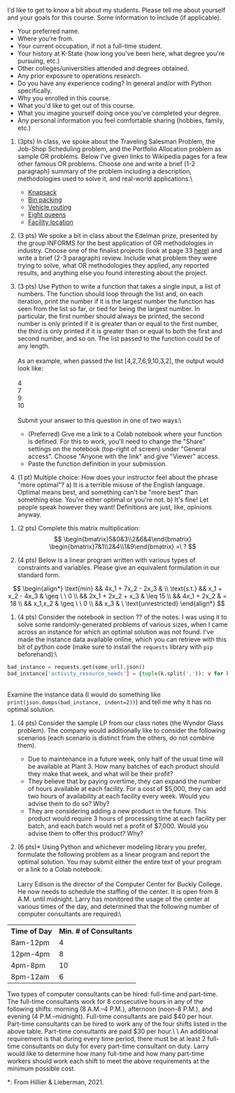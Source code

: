 <style>
</style>

<script>
    window.onload = () => {
        for (el of document.getElementsByClassName('assignmentContainer')) {
            dt = el.getAttribute('data-due');
            el.innerHTML = `
                <h1>${el.getAttribute('name')} (due ${parseInt(dt.slice(5, 7))}/${parseInt(dt.slice(8, 10))}):</h1>
                <h2>${el.getAttribute('data-sub-name')}</h2>
            ` + el.innerHTML
        }
    }
</script>

<div class='assignmentContainer' name='Homework 0' sub-name='Introduction and course goals' due='2023-08-28'>
<div>

I'd like to get to know a bit about my students. Please tell me about yourself and your goals for this course. Some information to include (if applicable).

- Your preferred name.
- Where you're from.
- Your current occupation, if not a full-time student.
- Your history at K-State (how long you've been here, what degree you're pursuing, etc.)
- Other colleges/universities attended and degrees obtained.
- Any prior exposure to operations research.
- Do you have any experience coding? In general and/or with Python specifically.
- Why you enrolled in this course.
- What you'd like to get out of this course.
- What you imagine yourself doing once you've completed your degree.
- Any personal information you feel comfortable sharing (hobbies, family, etc.)

</div>
</div>

<div class='assignmentContainer' name='Homework 1' sub-name='Intro to OR and Python' due='2023-09-04'>
<div>

1. (3pts) In class, we spoke about the Traveling Salesman Problem, the Job-Shop Scheduling problem, and the Portfolio Allocation problem as sample OR problems. Below I've given links to Wikipedia pages for a few other famous OR problems. Choose one and write a brief (1-2 paragraph) summary of the problem including a description, methodologies used to solve it, and real-world applications.\
    - [Knapsack](https://en.wikipedia.org/wiki/Knapsack_problem)
    - [Bin packing](https://en.wikipedia.org/wiki/Bin_packing_problem)
    - [Vehicle routing](https://en.wikipedia.org/wiki/Vehicle_routing_problem)
    - [Eight queens](https://en.wikipedia.org/wiki/Eight_queens_puzzle)
    - [Facility location](https://en.wikipedia.org/wiki/Facility_location_problem)

2. (3 pts) We spoke a bit in class about the Edelman prize, presented by the group INFORMS for the best application of OR methodologies in industry. Choose one of the finalist projects (look at page 33 [here](https://3449182.fs1.hubspotusercontent-na1.net/hubfs/3449182/2023_Edelman_Gala_Book.pdf)) and write a brief (2-3 paragraph) review. Include what problem they were trying to solve, what OR methodologies they applied, any reported results, and anything else you found interesting about the project.

3. (3 pts) Use Python to write a function that takes a single input, a list of numbers. The function should loop through the list and, on each iteration, print the number if it is the largest number the function has seen from the list so far, or tied for being the largest number. In particular, the first number should always be printed, the second number is only printed if it is greater than or equal to the first number, the third is only printed if it is greater than or equal to both the first and second number, and so on. The list passed to the function could be of any length.\
\
As an example, when passed the list [4,2,7,6,9,10,3,2], the output would look like:\
\
4\
7\
9\
10\
\
Submit your answer to this question in one of two ways:\
    - (Preferred) Give me a link to a Colab notebook where your function is defined. For this to work, you'll need to change the "Share" settings on the notebook (top-right of screen) under "General access". Choose "Anyone with the link" and give "Viewer" access.
    - Paste the function definition in your submission.

4. (1 pt) Multiple choice: How does your instructor feel about the phrase "more optimal"?
    a) It is a terrible misuse of the English language. Optimal means best, and something can't be "more best" than something else. You're either optimal or you're not.
    b) It's fine! Let people speak however they want! Definitions are just, like, opinions anyway.

</div>
</div>

<div class='assignmentContainer' name='Homework 2' sub-name='Intro to linear programming' due='2023-09-11'>
<div>

1. (2 pts) Complete this matrix multiplication:
$$
\begin{bmatrix}5&0&3\\2&6&4\end{bmatrix}
\begin{bmatrix}7&1\\2&4\\1&9\end{bmatrix}
=\ ?
$$

1. (4 pts) Below is a linear program written with various types of constraints and variables. Please give an equivalent formulation in our standard form.

$$
\begin{align*}
\text{min} && 4x_1 + 7x_2 - 2x_3 & \\
\text{s.t.}
     && x_1 + x_2 - 4x_3 & \geq \ \ 0  \\
     && 2x_1 + 2x_2 + x_3 & \leq 15 \\
     && 4x_1 + 2x_2 & = 18 \\
     && x_1,x_2 & \geq \ \ 0 \\
     && x_3 & \ \text{unrestricted}
\end{align*}
$$

1. (4 pts) Consider the notebook in section ?? of the notes. I was using it to solve some randomly-generated problems of various sizes, when I came across an instance for which an optimal solution was not found. I've made the instance data available online, which you can retrieve with this bit of python code (make sure to install the `requests` library with `pip` beforehand):\

```python
bad_instance = requests.get(some_url).json()
bad_instance['activity_resource_needs'] = {tuple(k.split(',')): v for k, v in bad_instance['activity_resource_needs'].items()}
```
\
Examine the instance data (I would do something like `print(json.dumps(bad_instance, indent=2))`) and tell me why it has no optimal solution.

1. (4 pts) Consider the sample LP from our class notes (the Wyndor Glass problem). The company would additionally like to consider the following scenarios (each scenario is distinct from the others, do not combine them).
    - Due to maintenance in a future week, only half of the usual time will be available at Plant 3. How many batches of each product should they make that week, and what will be their profit?
    - They believe that by paying overtime, they can expand the number of hours available at each facility. For a cost of $5,000, they can add two hours of availability at each facility every week. Would you advise them to do so? Why?
    - They are considering adding a new product in the future. This product would require 3 hours of processing time at each facility per batch, and each batch would net a profit of $7,000. Would you advise them to offer this product? Why?

1. (6 pts)* Using Python and whichever modeling library you prefer, formulate the following problem as a linear program and report the optimal solution. You may submit either the entire text of your program or a link to a Colab notebook.\
\
Larry Edison is the director of the Computer Center for Buckly College. He now needs to schedule the staffing of the center. It is open from 8 A.M. until midnight. Larry has monitored the usage of the center at various times of the day, and determined that the following number of computer consultants are required:\
<table>
<tr>
    <th>Time of Day</th><th>Min. # of Consultants</th>
</tr>
<tr>
    <td>8am-12pm</td><td>4</td>
</tr>
<tr>
    <td>12pm-4pm</td><td>8</td>
</tr>
<tr>
    <td>4pm-8pm</td><td>10</td>
</tr>
<tr>
    <td>8pm-12am</td><td>6</td>
</tr>
</table>
Two types of computer consultants can be hired: full-time and
part-time. The full-time consultants work for 8 consecutive hours in any of the following shifts: morning (8 A.M.–4 P.M.), afternoon (noon–8 P.M.), and evening (4 P.M.–midnight). Full-time consultants are paid $40 per hour. Part-time consultants can be hired to work any of the four shifts listed in the above table. Part-time consultants are paid
$30 per hour.\
\
An additional requirement is that during every time period,
there must be at least 2 full-time consultants on duty for every part-time consultant on duty.
Larry would like to determine how many full-time and how
many part-time workers should work each shift to meet the above requirements at the minimum possible cost.

</div>
</div>

*: From Hillier & Lieberman, 2021.